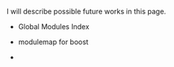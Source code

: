 I will describe possible future works in this page.

- Global Modules Index

- modulemap for boost

- 
